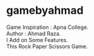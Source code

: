 # gamebyahmad
Game Inspiration : Apna College.
<br>
Author : Ahmad Raza.
<br>
I Add on Some Features.
<br>
This Rock Paper Scissors Game. 
<br>
